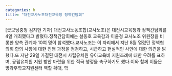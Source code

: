 ```yaml
---
categories: h
title: "대전교사노조대전교육청 정책간담회"
---
```

[굿모닝충청 김지현 기자] 대전교사노동조합(교사노조)은 대전시교육청과 정책간담회를 4일 개최했다고 밝혔다.정책간담회에는 설동호 교육감과 이윤경 교사노조 위원장을 비롯한 양측 관계자 10여 명이 참석했다.교사노조는 이 자리에서 지난 8월 열렸던 정책협의회 합의 사항에 대한 진행 과정을 점검하고, 시급하고 현실적인 사안에 대한 의견을 밝혔다.또 지난 29일 가결된 대전시 사립유치원 유아교육비 지원조례에 대한 우려를 표하며, 공립유치원 지원 방안 마련을 위한 적극 행정을 촉구하기도 했다.이와 함께 이들은 방과후학교지원센터 역할 확대, 학